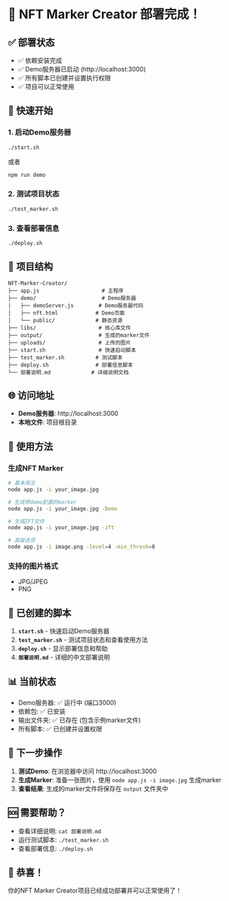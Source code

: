 # 🎉 NFT Marker Creator 部署完成！

## ✅ 部署状态
- ✅ 依赖安装完成
- ✅ Demo服务器已启动 (http://localhost:3000)
- ✅ 所有脚本已创建并设置执行权限
- ✅ 项目可以正常使用

## 🚀 快速开始

### 1. 启动Demo服务器
```bash
./start.sh
```
或者
```bash
npm run demo
```

### 2. 测试项目状态
```bash
./test_marker.sh
```

### 3. 查看部署信息
```bash
./deploy.sh
```

## 📁 项目结构
```
NFT-Marker-Creator/
├── app.js                    # 主程序
├── demo/                     # Demo服务器
│   ├── demoServer.js        # Demo服务器代码
│   ├── nft.html            # Demo页面
│   └── public/             # 静态资源
├── libs/                    # 核心库文件
├── output/                  # 生成的marker文件
├── uploads/                 # 上传的图片
├── start.sh                 # 快速启动脚本
├── test_marker.sh          # 测试脚本
├── deploy.sh               # 部署信息脚本
└── 部署说明.md             # 详细说明文档
```

## 🌐 访问地址
- **Demo服务器**: http://localhost:3000
- **本地文件**: 项目根目录

## 📝 使用方法

### 生成NFT Marker
```bash
# 基本用法
node app.js -i your_image.jpg

# 生成带demo配置的marker
node app.js -i your_image.jpg -Demo

# 生成ZFT文件
node app.js -i your_image.jpg -zft

# 高级选项
node app.js -i image.png -level=4 -min_thresh=8
```

### 支持的图片格式
- JPG/JPEG
- PNG

## 🔧 已创建的脚本

1. **`start.sh`** - 快速启动Demo服务器
2. **`test_marker.sh`** - 测试项目状态和查看使用方法
3. **`deploy.sh`** - 显示部署信息和帮助
4. **`部署说明.md`** - 详细的中文部署说明

## 📊 当前状态
- Demo服务器: ✅ 运行中 (端口3000)
- 依赖包: ✅ 已安装
- 输出文件夹: ✅ 已存在 (包含示例marker文件)
- 所有脚本: ✅ 已创建并设置权限

## 🎯 下一步操作

1. **测试Demo**: 在浏览器中访问 http://localhost:3000
2. **生成Marker**: 准备一张图片，使用 `node app.js -i image.jpg` 生成marker
3. **查看结果**: 生成的marker文件将保存在 `output` 文件夹中

## 🆘 需要帮助？

- 查看详细说明: `cat 部署说明.md`
- 运行测试脚本: `./test_marker.sh`
- 查看部署信息: `./deploy.sh`

## 🎊 恭喜！
你的NFT Marker Creator项目已经成功部署并可以正常使用了！
